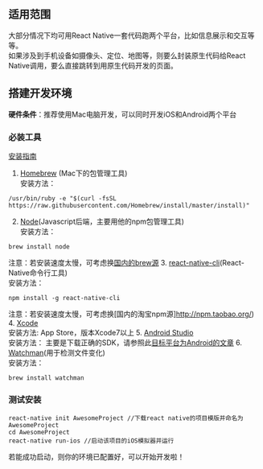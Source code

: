 ## 适用范围
大部分情况下均可用React Native一套代码跑两个平台，比如信息展示和交互等等。  
如果涉及到手机设备如摄像头、定位、地图等，则要么封装原生代码给React Native调用，要么直接跳转到用原生代码开发的页面。

## 搭建开发环境
**硬件条件**：推荐使用Mac电脑开发，可以同时开发iOS和Android两个平台

### 必装工具
[安装指南](http://reactnative.cn/docs/0.31/getting-started.html)  
1. [Homebrew](http://brew.sh/) (Mac下的包管理工具)   
安装方法：
```
/usr/bin/ruby -e "$(curl -fsSL https://raw.githubusercontent.com/Homebrew/install/master/install)"
```

2. [Node](https://nodejs.org/en/)(Javascript后端，主要用他的npm包管理工具)  
安装方法：

```
brew install node
```
注意：若安装速度太慢，可考虑换[国内的brew源](http://zhihu.com/question/31360766/answer/74155248)
3. [react-native-cli](https://www.npmjs.com/package/react-native-cli)(React-Native命令行工具)  
安装方法：

```
npm install -g react-native-cli
```
注意：若安装速度太慢，可考虑换[国内的淘宝npm源]http://npm.taobao.org/)
4. [Xcode](https://developer.apple.com/xcode/)  
安装方法:
App Store，版本Xcode7以上
5. [Android Studio](https://developer.android.com/studio/index.html)  
安装方法：
主要是下载正确的SDK，请参照此[目标平台为Android的文章](http://reactnative.cn/docs/0.31/getting-started.html)
6. [Watchman](https://facebook.github.io/watchman/)(用于检测文件变化)  
安装方法：

```
brew install watchman
```

### 测试安装

```
react-native init AwesomeProject //下载react native的项目模版并命名为AwesomeProject
cd AwesomeProject
react-native run-ios //启动该项目的iOS模拟器并运行
```
若能成功启动，则你的环境已配置好，可以开始开发啦！
